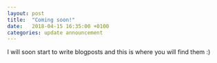 ```yaml
---
layout: post
title:  "Coming soon!"
date:   2018-04-15 16:35:00 +0100
categories: update announcement
---
```

I will soon start to write blogposts and this is where you will find them :)
